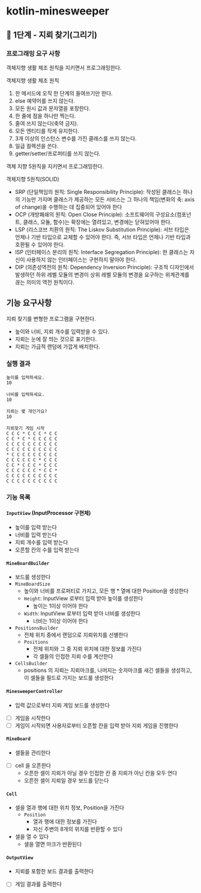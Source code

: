# kotlin-minesweeper

## 🚀 1단계 - 지뢰 찾기(그리기)

### 프로그래밍 요구 사항
객체지향 생활 체조 원칙을 지키면서 프로그래밍한다.

객체지향 생활 체조 원칙

1. 한 메서드에 오직 한 단계의 들여쓰기만 한다.
2. else 예약어를 쓰지 않는다.
3. 모든 원시 값과 문자열을 포장한다.
4. 한 줄에 점을 하나만 찍는다.
5. 줄여 쓰지 않는다(축약 금지).
6. 모든 엔티티를 작게 유지한다.
7. 3개 이상의 인스턴스 변수를 가진 클래스를 쓰지 않는다.
8. 일급 컬렉션을 쓴다.
9. getter/setter/프로퍼티를 쓰지 않는다.

객체 지향 5원칙을 지키면서 프로그래밍한다.

객체지향 5원칙(SOLID)

- SRP (단일책임의 원칙: Single Responsibility Principle): 작성된 클래스는 하나의 기능만 가지며 클래스가 제공하는 모든 서비스는 그 하나의 책임(변화의 축: axis of change)을 수행하는 데 집중되어 있어야 한다
- OCP (개방폐쇄의 원칙: Open Close Principle): 소프트웨어의 구성요소(컴포넌트, 클래스, 모듈, 함수)는 확장에는 열려있고, 변경에는 닫혀있어야 한다.
- LSP (리스코브 치환의 원칙: The Liskov Substitution Principle): 서브 타입은 언제나 기반 타입으로 교체할 수 있어야 한다. 즉, 서브 타입은 언제나 기반 타입과 호환될 수 있어야 한다.
- ISP (인터페이스 분리의 원칙: Interface Segregation Principle): 한 클래스는 자신이 사용하지 않는 인터페이스는 구현하지 말아야 한다.
- DIP (의존성역전의 원칙: Dependency Inversion Principle): 구조적 디자인에서 발생하던 하위 레벨 모듈의 변경이 상위 레벨 모듈의 변경을 요구하는 위계관계를 끊는 의미의 역전 원칙이다.

## 기능 요구사항
지뢰 찾기를 변형한 프로그램을 구현한다.

- 높이와 너비, 지뢰 개수를 입력받을 수 있다.
- 지뢰는 눈에 잘 띄는 것으로 표기한다.
- 지뢰는 가급적 랜덤에 가깝게 배치한다.

### 실행 결과
```
높이를 입력하세요.
10

너비를 입력하세요.
10

지뢰는 몇 개인가요?
10

지뢰찾기 게임 시작
C C C * C C C * C C
C C * C * C C C C C
C C C C C C C C C C
C C C C C C C C C C
* C C C C C C C C C
C C C C C C * C C C
C C * C C C * C C C
C C C C C C * C C *
C C C C C C C C C C
C C C C C C C C C C

```

### 기능 목록 

#### `InputView` (InputProcessor 구현체)

- 높이를 입력 받는다
- 너비를 입력 받는다
- 지뢰 개수를 입력 받는다
- 오픈할 칸의 수를 입력 받는다

#### `MineBoardBuilder`

- 보드를 생성한다 
- `MineBoardSize`
  - 높이와 너비를 프로퍼티로 가지고, 모든 행 * 열에 대한 Position을 생성한다
  - `Height`: InputView 로부터 입력 받아 높이를 생성한다
    - 높이는 1이상 이어야 한다
  - `Width`: InputView 로부터 입력 받아 너비를 생성한다
    - 너비는 1이상 이어야 한다
- `PositionsBuilder`
  - 전체 위치 중에서 랜덤으로 지뢰위치를 선별한다  
  - `Positions`
    -  전체 위치와 그 중 지뢰 위치에 대한 정보를 가진다
    -  각 셀들의 인접한 지뢰 수를 계산한다
- `CellsBuilder`
  - positions 의 지뢰는 지뢰마크를, 나머지는 숫자마크를 새긴 셀들을 생성하고, 이 셀들을 필드로 가지는 보드를 생성한다

#### `MinesweeperController`

- 입력 값으로부터 지뢰 게임 보드를 생성한다 
- [ ] 게임을 시작한다
- [ ] 게임이 시작되면 사용자로부터 오픈할 칸을 입력 받아 지뢰 게임을 진행한다

#### `MineBoard`

- 셀들을 관리한다
- [ ] cell 을 오픈한다
  - 오픈한 셀이 지뢰가 아닐 경우 인접한 칸 중 지뢰가 아닌 칸을 모두 연다
  - 오픈한 셀이 지뢰일 경우 보드를 닫는다
  
#### `Cell`

- 셀을 열과 행에 대한 위치 정보, Position을 가진다
  - `Position`
    - 열과 행에 대한 정보를 가진다
    - 자신 주변의 8개의 위치를 반환할 수 있다
- 셀을 열 수 있다 
  - 셀을 열면 마크가 반환된다
  
#### `OutputView`
- 지뢰를 포함한 보드 결과를 출력한다
- [ ] 게임 결과를 출력한다
